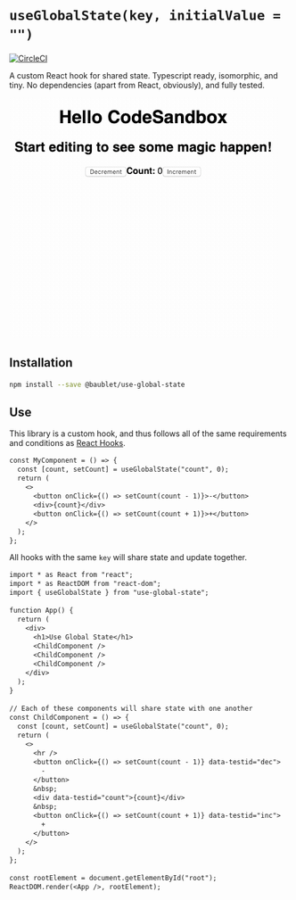 # `useGlobalState(key, initialValue = "")`

[![CircleCI](https://circleci.com/gh/baublet/use-global-state.svg?style=svg)](https://circleci.com/gh/baublet/use-global-state)

A custom React hook for shared state. Typescript ready, isomorphic, and tiny. No dependencies (apart from React, obviously), and fully tested.

<img src="https://raw.githubusercontent.com/baublet/use-global-state/master/demo.gif" alt="Demonstration of shared state setup and tear down across n number of components" />

## Installation

```bash
npm install --save @baublet/use-global-state
```

## Use

This library is a custom hook, and thus follows all of the same requirements and conditions as [React Hooks](https://reactjs.org/docs/hooks-state.html#hooks-and-function-components).

```tsx
const MyComponent = () => {
  const [count, setCount] = useGlobalState("count", 0);
  return (
    <>
      <button onClick={() => setCount(count - 1)}>-</button>
      <div>{count}</div>
      <button onClick={() => setCount(count + 1)}>+</button>
    </>
  );
};
```

All hooks with the same `key` will share state and update together.

```tsx
import * as React from "react";
import * as ReactDOM from "react-dom";
import { useGlobalState } from "use-global-state";

function App() {
  return (
    <div>
      <h1>Use Global State</h1>
      <ChildComponent />
      <ChildComponent />
      <ChildComponent />
    </div>
  );
}

// Each of these components will share state with one another
const ChildComponent = () => {
  const [count, setCount] = useGlobalState("count", 0);
  return (
    <>
      <hr />
      <button onClick={() => setCount(count - 1)} data-testid="dec">
        -
      </button>
      &nbsp;
      <div data-testid="count">{count}</div>
      &nbsp;
      <button onClick={() => setCount(count + 1)} data-testid="inc">
        +
      </button>
    </>
  );
};

const rootElement = document.getElementById("root");
ReactDOM.render(<App />, rootElement);
```
